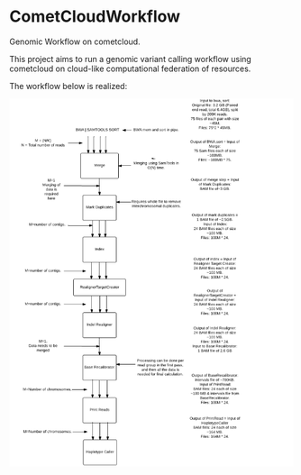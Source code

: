 # CometCloudWorkflow

Genomic Workflow on cometcloud.

This project aims to run a genomic variant calling workflow using cometcloud on cloud-like computational federation of resources.

The workflow below is realized: 

![Workflow](workflow.png "Workflow")

